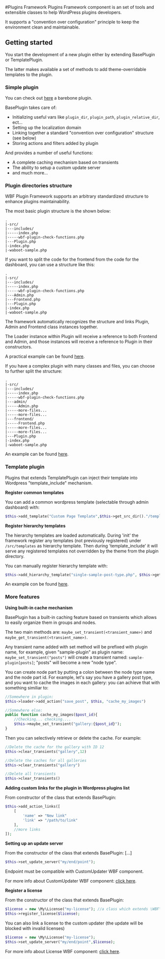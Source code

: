 #Plugins Framework
Plugins Framework component is an set of tools and extensible classes to help WordPress plugins developers.  

It supports a "convention over configuration" principle to keep the environment clean and maintainable.

## Getting started

You start the development of a new plugin either by extending BasePlugin or TemplatePlugin. 

The latter makes available a set of methods to add theme-overridable templates to the plugin.

### Simple plugin

You can check out [here](https://github.com/wagaweb/wbf-sample-plugin) a barebone plugin.

BasePlugin takes care of:

- Initializing useful vars like `plugin_dir`, `plugin_path`, `plugin_relative_dir`, ect...
- Setting up the localization domain
- Linking together a standard "convention over configuration" structure (see below)
- Storing actions and filters added by plugin

And provides a number of useful functions:

- A complete caching mechanism based on transients
- The ability to setup a custom update server
- and much more...

### Plugin directories structure

WBF Plugin Framework supports an arbitrary standardized structure to enhance plugins maintainability.

The most basic plugin structure is the shown below:

```
.
|-src/
|---includes/
|-----index.php
|-----wbf-plugin-check-functions.php
|---Plugin.php
|-index.php
|-waboot-sample.php
```

If you want to split the code for the frontend from the code for the dashboard, you can use a structure like this:

```
.
|-src/
|---includes/
|-----index.php
|-----wbf-plugin-check-functions.php
|---Admin.php
|---Frontend.php
|---Plugin.php
|-index.php
|-waboot-sample.php
```

The framework automatically recognizes the structure and links Plugin, Admin and Frontend class instances together.

The Loader instance within Plugin will receive a reference to both Frontend and Admin, and those instances will receive a reference to Plugin in their constructors.

A practical example can be found [here](https://github.com/wagaweb/wbf-sample-plugin/tree/standard-structure-base).

If you have a complex plugin with many classes and files, you can choose to further split the structure:

```
.
|-src/
|---includes/
|-----index.php
|-----wbf-plugin-check-functions.php
|---admin/
|-----Admin.php
|-----more-files...
|-----more-files...
|---frontend/
|-----Frontend.php
|-----more-files...
|-----more-files...
|---Plugin.php
|-index.php
|-waboot-sample.php
```

An example can be found [here](https://github.com/wagaweb/wbf-sample-plugin/tree/standard-structure-complex).

### Template plugin

Plugins that extends TemplatePlugin can inject their template into Wordpress "template_include" mechanism.

**Register common templates**

You can add a common wordpress template (selectable through admin dashboard) with:

```php
$this->add_template("Custom Page Template",$this->get_src_dir()."/templates/custom-page-template.php");
```

**Register hierarchy templates**

The hierarchy templates are loaded automatically. During 'init' the framework register any templates (not previously registered) under `/src/templates` as hierarchy template.
Then during 'template_include' it will serve any registered templates not overridden by the theme from the plugin directory.

You can manually register hierarchy template with:

```php
$this->add_hierarchy_template("single-sample-post-type.php", $this->get_src_dir()."/custom_hierarchy_templates/single-sample-post-type.php");
```

An example con be found [here](https://github.com/wagaweb/wbf-sample-plugin/tree/template-plugin-standard).

### More features

**Using built-in cache mechanism**

BasePlugin has a built-in caching feature based on transients which allows to easily organize them in groups and nodes.

The two main methods are: `maybe_set_transient(<transient_name>)` and `maybe_get_transient(<transient_name>)`.  

Any transient name added with set method will be prefixed with plugin name, for example, given "sample-plugin" as plugin name: `maybe_set_transient("posts")` will create a transient named: `sample-plugin[posts]`; "posts" will
become a new "node type".

You can create node part by putting a colon between the node type name and the node part id. For example, let's say you have a gallery post type, and you want to cache the images in each gallery: you can achieve that with something similiar to:

```php
//Somewhere in plugin:
$this->loader->add_action("save_post", $this, "cache_my_images")

//Somewhere else:
public function cache_my_images($post_id){
    //Checking... checking....
    $this->maybe_set_transient("gallery:{$post_id}");
}
```
Then you can selectively retrieve or delete the cache. For example:

```php
//Delete the cache for the gallery with ID 12
$this->clear_transients("gallery",12)

//Delete the caches for all galleries
$this->clear_transients("gallery")

//Delete all transients
$this->clear_transients()
```

**Adding custom links for the plugin in Wordpress plugins list**

From constructor of the class that extends BasePlugin:

```php
$this->add_action_links([
    [
        'name' => "New link"
        'link' => "/path/to/link"
    ],
    //more links
]);
```

**Setting up an update server**

From the constructor of the class that extends BasePlugin: [...]

```php
$this->set_update_server("my/end/point");
```

Endpoint must be compatible with CustomUpdater WBF component.

For more info about CustomUpdater WBF component: [click here](https://github.com/wagaweb/wbf/tree/master/src/components/customupdater).

**Register a license**

From the constructor of the class that extends BasePlugin:

```php
$license = new \My\License("my-license"); //a class which extends \WBF\components\license\License and implements \WBF\components\license\Licence_Interface
$this->register_license($license);
```

You can also link a license to the custom updater (the update will be blocked with invalid licenses)

```php
$license = new \My\License("my-license");
$this->set_update_server("my/end/point",$license);
```

For more info about License WBF component: [click here](https://github.com/wagaweb/wbf/tree/master/src/components/license).